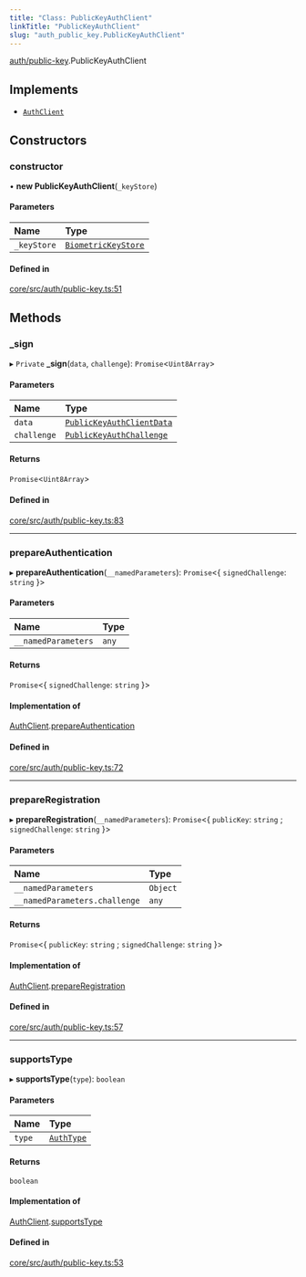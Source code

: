```yaml
---
title: "Class: PublicKeyAuthClient"
linkTitle: "PublicKeyAuthClient"
slug: "auth_public_key.PublicKeyAuthClient"
---
```


[auth/public-key](../../modules/auth_public_key).PublicKeyAuthClient

## Implements

-   [`AuthClient`](../../interfaces/auth.AuthClient)

## Constructors

### constructor

• **new PublicKeyAuthClient**(`_keyStore`)

#### Parameters

| Name        | Type                                                               |
| :---------- | :----------------------------------------------------------------- |
| `_keyStore` | [`BiometricKeyStore`](../../interfaces/platform.BiometricKeyStore) |

#### Defined in

[core/src/auth/public-key.ts:51](https://github.com/padloc/padloc/blob/b00eb4fd/packages/core/src/auth/public-key.ts#L51)

## Methods

### \_sign

▸ `Private` **\_sign**(`data`, `challenge`): `Promise`<`Uint8Array`\>

#### Parameters

| Name        | Type                                                                    |
| :---------- | :---------------------------------------------------------------------- |
| `data`      | [`PublicKeyAuthClientData`](../auth_public_key.PublicKeyAuthClientData) |
| `challenge` | [`PublicKeyAuthChallenge`](../auth_public_key.PublicKeyAuthChallenge)   |

#### Returns

`Promise`<`Uint8Array`\>

#### Defined in

[core/src/auth/public-key.ts:83](https://github.com/padloc/padloc/blob/b00eb4fd/packages/core/src/auth/public-key.ts#L83)

---

### prepareAuthentication

▸ **prepareAuthentication**(`__namedParameters`): `Promise`<{ `signedChallenge`:
`string` }\>

#### Parameters

| Name                | Type  |
| :------------------ | :---- |
| `__namedParameters` | `any` |

#### Returns

`Promise`<{ `signedChallenge`: `string` }\>

#### Implementation of

[AuthClient](../../interfaces/auth.AuthClient).[prepareAuthentication](../interfaces/auth.AuthClient#prepareauthentication)

#### Defined in

[core/src/auth/public-key.ts:72](https://github.com/padloc/padloc/blob/b00eb4fd/packages/core/src/auth/public-key.ts#L72)

---

### prepareRegistration

▸ **prepareRegistration**(`__namedParameters`): `Promise`<{ `publicKey`:
`string` ; `signedChallenge`: `string` }\>

#### Parameters

| Name                          | Type     |
| :---------------------------- | :------- |
| `__namedParameters`           | `Object` |
| `__namedParameters.challenge` | `any`    |

#### Returns

`Promise`<{ `publicKey`: `string` ; `signedChallenge`: `string` }\>

#### Implementation of

[AuthClient](../../interfaces/auth.AuthClient).[prepareRegistration](../interfaces/auth.AuthClient#prepareregistration)

#### Defined in

[core/src/auth/public-key.ts:57](https://github.com/padloc/padloc/blob/b00eb4fd/packages/core/src/auth/public-key.ts#L57)

---

### supportsType

▸ **supportsType**(`type`): `boolean`

#### Parameters

| Name   | Type                                    |
| :----- | :-------------------------------------- |
| `type` | [`AuthType`](../../enums/auth.AuthType) |

#### Returns

`boolean`

#### Implementation of

[AuthClient](../../interfaces/auth.AuthClient).[supportsType](../interfaces/auth.AuthClient#supportstype)

#### Defined in

[core/src/auth/public-key.ts:53](https://github.com/padloc/padloc/blob/b00eb4fd/packages/core/src/auth/public-key.ts#L53)
